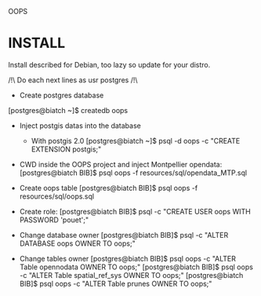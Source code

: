 OOPS

# INSTALL

Install described for Debian, too lazy so update for your distro.

/!\ Do each next lines as usr postgres /!\

- Create postgres database

[postgres@biatch ~]$ createdb oops

- Inject postgis datas into the database

  * With postgis 2.0
	[postgres@biatch ~]$ psql -d oops -c "CREATE EXTENSION postgis;"

- CWD inside the OOPS project and inject Montpellier opendata:
	[postgres@biatch BIB]$ psql oops -f resources/sql/opendata_MTP.sql

- Create oops table
	[postgres@biatch BIB]$ psql oops -f resources/sql/oops.sql


- Create role:
[postgres@biatch BIB]$  psql -c "CREATE USER oops WITH PASSWORD 'pouet';"

- Change database owner
[postgres@biatch BIB]$  psql -c "ALTER DATABASE oops OWNER TO oops;"

- Change tables owner
[postgres@biatch BIB]$  psql  oops -c "ALTER Table opennodata OWNER TO oops;"
[postgres@biatch BIB]$  psql  oops -c "ALTER Table spatial_ref_sys OWNER TO oops;"
[postgres@biatch BIB]$  psql  oops -c "ALTER Table prunes OWNER TO oops;"